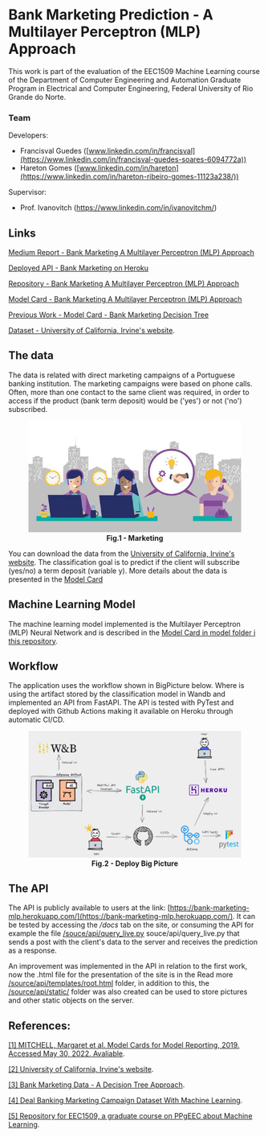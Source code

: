 # Bank Marketing Prediction - A Multilayer Perceptron (MLP) Approach
This work is part of the evaluation of the EEC1509 Machine Learning course of the Department of Computer Engineering and Automation Graduate Program in Electrical and Computer Engineering, Federal University of Rio Grande do Norte.

### Team
Developers:
- Francisval Guedes ([www.linkedin.com/in/francisval](https://www.linkedin.com/in/francisval-guedes-soares-6094772a))
- Hareton Gomes ([www.linkedin.com/in/hareton](https://www.linkedin.com/in/hareton-ribeiro-gomes-11123a238/))

Supervisor:
- Prof. Ivanovitch (https://www.linkedin.com/in/ivanovitchm/)

## Links

[Medium Report - Bank Marketing A Multilayer Perceptron (MLP) Approach](https://github.com/francisvalguedes/bank_marketing_mlp/tree/master/model)

[Deployed API - Bank Marketing on Heroku](https://bank-marketing-mlp.herokuapp.com/)

[Repository - Bank Marketing A Multilayer Perceptron (MLP) Approach](https://github.com/francisvalguedes/bank_marketing_mlp)

[Model Card - Bank Marketing A Multilayer Perceptron (MLP) Approach](https://github.com/francisvalguedes/bank_marketing_mlp/tree/master/model)

[Previous Work - Model Card - Bank Marketing Decision Tree](https://github.com/francisvalguedes/bank_marketing/tree/master/classification)

[Dataset - University of California, Irvine's website](http://archive.ics.uci.edu/ml/datasets/Bank+Marketing).

## The data
The data is related with direct marketing campaigns of a Portuguese banking institution. The marketing campaigns were based on phone calls. Often, more than one contact to the same client was required, in order to access if the product (bank term deposit) would be ('yes') or not ('no') subscribed. 

<figure>
<center><img src="./figures/marketing.png" width="800"></center>
<figcaption align = "center"><b>Fig.1 - Marketing</b></figcaption>
</figure>

You can download the data from the [University of California, Irvine's website](http://archive.ics.uci.edu/ml/datasets/Bank+Marketing). The classification goal is to predict if the client will subscribe (yes/no) a term deposit (variable y). More details about the data is presented in the [Model Card](https://github.com/francisvalguedes/bank_marketing_mlp/tree/master/model)

## Machine Learning Model
The machine learning model implemented is the Multilayer Perceptron (MLP) Neural Network and is described in the [Model Card in model folder i this repository](https://github.com/francisvalguedes/bank_marketing_mlp/tree/master/model).


## Workflow
The application uses the workflow shown in BigPicture below. Where is using the artifact stored by the classification model in Wandb and implemented an API from FastAPI. The API is tested with PyTest and deployed with Github Actions making it available on Heroku through automatic CI/CD.

<figure>
<center><img src="./figures/big_picture_deploy.jpeg" width="800"></center>
<figcaption align = "center"><b>Fig.2 - Deploy Big Picture</b></figcaption>
</figure>

## The API
The API is publicly available to users at the link: [https://bank-marketing-mlp.herokuapp.com/](https://bank-marketing-mlp.herokuapp.com/). It can be tested by accessing the */docs* tab on the site, or consuming the API for example the file [/souce/api/query_live.py](./souce/api/query_live_api.py) souce/api/query_live.py that sends a post with the client's data to the server and receives the prediction as a response.

An improvement was implemented in the API in relation to the first work, now the .html file for the presentation of the site is in the Read more [/source/api/templates/root.html](./source/api/templates/root.html) folder, in addition to this, the [/source/api/static/](./source/api/static/) folder was also created can be used to store pictures and other static objects on the server.


## References:

[[1] MITCHELL, Margaret et al. Model Cards for Model Reporting, 2019. Accessed May 30, 2022. Avaliable](https://arxiv.org/abs/1810.03993).

[[2] University of California, Irvine's website](http://archive.ics.uci.edu/ml/datasets/Bank+Marketing).

[[3] Bank Marketing Data - A Decision Tree Approach](https://www.kaggle.com/code/shirantha/bank-marketing-data-a-decision-tree-approach/notebook).

[[4] Deal Banking Marketing Campaign Dataset With Machine Learning](https://medium.com/@nutanbhogendrasharma/deal-banking-marketing-campaign-dataset-with-machine-learning-9c1f84ad285d).

[[5] Repository for EEC1509, a graduate course on PPgEEC about Machine Learning](https://github.com/ivanovitchm/ppgeecmachinelearning).
